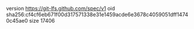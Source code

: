 version https://git-lfs.github.com/spec/v1
oid sha256:cf4cf6eb671f00d317571338e31e1459acde6e3678c4059051dff14740c45ae0
size 17406
